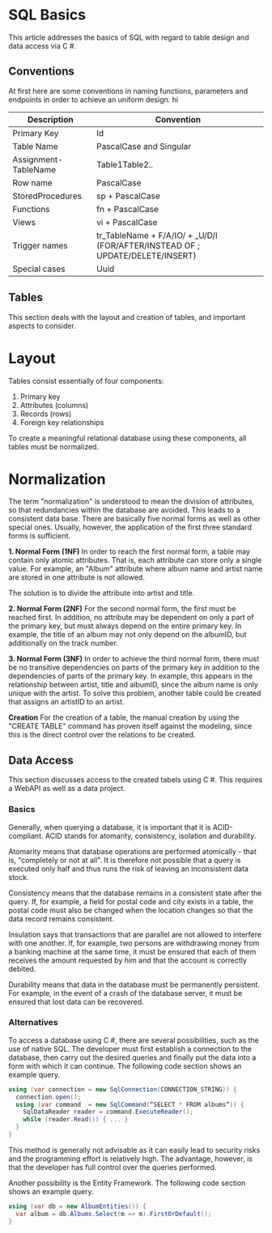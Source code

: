 # SQL Basics
This article addresses the basics of SQL with regard to table design and data access via C #.

## Conventions
At first here are some conventions in naming functions, parameters and endpoints in order to achieve an uniform design. hi

| Description | Convention |
|---|---|
| Primary Key | Id | 
| Table Name | PascalCase and Singular |
| Assignment-TableName | Table1Table2.. |
| Row name | PascalCase |
| StoredProcedures | sp + PascalCase |
| Functions | fn + PascalCase |
| Views | vi + PascalCase |
| Trigger names | tr_TableName + F/A/IO/ + _U/D/I  (FOR/AFTER/INSTEAD OF ; UPDATE/DELETE/INSERT) |
| Special cases | Uuid |


## Tables
This section deals with the layout and creation of tables, and important aspects to consider.
# Layout
Tables consist essentially of four components:
1. Primary key
2. Attributes (columns)
3. Records (rows)
4. Foreign key relationships

To create a meaningful relational database using these components, all tables must be normalized.

# Normalization
The term "normalization" is understood to mean the division of attributes, so that redundancies within the database are avoided. This leads to a consistent data base. There are basically five normal forms as well as other special ones. Usually, however, the application of the first three standard forms is sufficient.

**1. Normal Form (1NF)** 
In order to reach the first normal form, a table may contain only atomic attributes. That is, each attribute can store only a single value. For example, an "Album" attribute where album name and artist name are stored in one attribute is not allowed.

The solution is to divide the attribute into artist and title.

**2. Normal Form (2NF)**
For the second normal form, the first must be reached first. In addition, no attribute may be dependent on only a part of the primary key, but must always depend on the entire primary key. In example, the title of an album may not only depend on the albumID, but additionally on the track number.

**3. Normal Form (3NF)**
In order to achieve the third normal form, there must be no transitive dependencies on parts of the primary key in addition to the dependencies of parts of the primary key. In example, this appears in the relationship between artist, title and albumID, since the album name is only unique with the artist. To solve this problem, another table could be created that assigns an artistID to an artist.

**Creation**
For the creation of a table, the manual creation by using the "CREATE TABLE" command has proven itself against the modeling, since this is the direct control over the relations to be created.

## Data Access
This section discusses access to the created tabels using C #. This requires a WebAPI as well as a data project.

### Basics
Generally, when querying a database, it is important that it is ACID-compliant. ACID stands for atomarity, consistency, isolation and durability.

Atomarity means that database operations are performed atomically - that is, "completely or not at all". It is therefore not possible that a query is executed only half and thus runs the risk of leaving an inconsistent data stock.

Consistency means that the database remains in a consistent state after the query. If, for example, a field for postal code and city exists in a table, the postal code must also be changed when the location changes so that the data record remains consistent.

Insulation says that transactions that are parallel are not allowed to interfere with one another. If, for example, two persons are withdrawing money from a banking machine at the same time, it must be ensured that each of them receives the amount requested by him and that the account is correctly debited.

Durability means that data in the database must be permanently persistent. For example, in the event of a crash of the database server, it must be ensured that lost data can be recovered.

### Alternatives
To access a database using C #, there are several possibilities, such as the use of native SQL. The developer must first establish a connection to the database, then carry out the desired queries and finally put the data into a form with which it can continue. The following code section shows an example query.

```C#
using (var connection = new SqlConnection(CONNECTION_STRING)) {
  connection.open();
  using (var command  = new SqlCommand(“SELECT * FROM albums“)) {
    SqlDataReader reader = command.ExecuteReader();
    while (reader.Read()) { ... }
  }
} 
```
This method is generally not advisable as it can easily lead to security risks and the programming effort is relatively high. The advantage, however, is that the developer has full control over the queries performed.

Another possibility is the Entity Framework. The following code section shows an example query.
``` C#
using (var db = new AlbumEntities()) {
  var album = db.Albums.Select(m => m).FirstOrDefault();
} 
```
